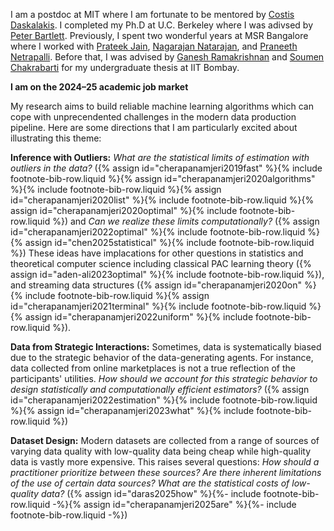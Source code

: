 I am a postdoc at MIT where I am fortunate to be mentored by [Costis Daskalakis](https://people.csail.mit.edu/costis/). I completed my Ph.D at U.C. Berkeley where I was adivsed by [Peter Bartlett](https://www.stat.berkeley.edu/~bartlett/). Previously, I spent two wonderful years at MSR Bangalore where I worked with [Prateek Jain](https://www.prateekjain.org), [Nagarajan Natarajan](https://www.microsoft.com/en-us/research/people/nagarajn/), and [Praneeth Netrapalli](https://praneethnetrapalli.org/). Before that, I was advised by [Ganesh Ramakrishnan](https://www.cse.iitb.ac.in/~ganesh/) and [Soumen Chakrabarti](https://www.cse.iitb.ac.in/~soumen/) for my undergraduate thesis at IIT Bombay. 

**I am on the 2024&ndash;25 academic job market**

My research aims to build reliable machine learning algorithms which can cope with unprecendented challenges in the modern data production pipeline. Here are some directions that I am particularly excited about illustrating this theme:

**Inference with Outliers:** *What are the statistical limits of estimation with outliers in the data?* ({% assign id="cherapanamjeri2019fast" %}{% include footnote-bib-row.liquid %}{% assign id="cherapanamjeri2020algorithms" %}{% include footnote-bib-row.liquid %}{% assign id="cherapanamjeri2020list" %}{% include footnote-bib-row.liquid %}{% assign id="cherapanamjeri2020optimal" %}{% include footnote-bib-row.liquid %}) and *Can we realize these limits computationally?* ({% assign id="cherapanamjeri2022optimal" %}{% include footnote-bib-row.liquid %}{% assign id="chen2025statistical" %}{% include footnote-bib-row.liquid %}) These ideas have implacations for other questions in statistics and theoretical computer science including classical PAC learning theory ({% assign id="aden-ali2023optimal" %}{% include footnote-bib-row.liquid %}), and streaming data structures ({% assign id="cherapanamjeri2020on" %}{% include footnote-bib-row.liquid %}{% assign id="cherapanamjeri2021terminal" %}{% include footnote-bib-row.liquid %}{% assign id="cherapanamjeri2022uniform" %}{% include footnote-bib-row.liquid %}).

**Data from Strategic Interactions:** Sometimes, data is systematically biased due to the strategic behavior of the data-generating agents. For instance, data collected from online marketplaces is not a true reflection of the participants' utilities. *How should we account for this strategic behavior to design statistically and computationally efficient estimators?* ({% assign id="cherapanamjeri2022estimation" %}{% include footnote-bib-row.liquid %}{% assign id="cherapanamjeri2023what" %}{% include footnote-bib-row.liquid %})

**Dataset Design:** Modern datasets are collected from a range of sources of varying data quality with low-quality data being cheap while high-quality data is vastly more expensive. This raises several questions: *How should a practitioner prioritize between these sources? Are there inherent limitations of the use of certain data sources? What are the statistical costs of low-quality data?* ({% assign id="daras2025how" %}{%- include footnote-bib-row.liquid -%}{% assign id="cherapanamjeri2025are" %}{%- include footnote-bib-row.liquid -%})

